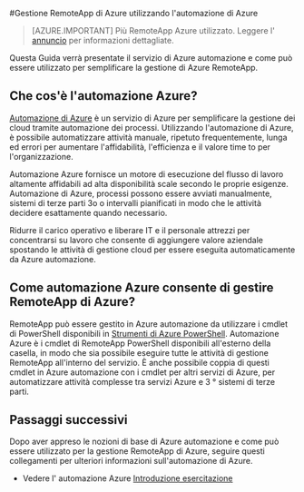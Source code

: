<properties
    pageTitle="Gestire RemoteApp di Azure utilizzando l'automazione di Azure | Microsoft Azure"
    description="Informazioni sull'utilizzo del servizio di automazione di Azure per gestire RemoteApp di Azure."
    services="automation"
    documentationCenter=""
    authors="mgoedtel"
    manager="jwhit"
    editor=""/>

<tags
    ms.service="automation"
    ms.workload="tbd"
    ms.tgt_pltfrm="na"
    ms.devlang="na"
    ms.topic="article"
    ms.date="08/15/2016"
    ms.author="magoedte;csand"/>

#<a name="managing-azure-remoteapp-using-azure-automation"></a>Gestione RemoteApp di Azure utilizzando l'automazione di Azure

> [AZURE.IMPORTANT]
> Più RemoteApp Azure utilizzato. Leggere l' [annuncio](https://go.microsoft.com/fwlink/?linkid=821148) per informazioni dettagliate.

Questa Guida verrà presentate il servizio di Azure automazione e come può essere utilizzato per semplificare la gestione di Azure RemoteApp.

## <a name="what-is-azure-automation"></a>Che cos'è l'automazione Azure?

[Automazione di Azure](../automation/automation-intro.md) è un servizio di Azure per semplificare la gestione dei cloud tramite automazione dei processi. Utilizzando l'automazione di Azure, è possibile automatizzare attività manuale, ripetuto frequentemente, lunga ed errori per aumentare l'affidabilità, l'efficienza e il valore time to per l'organizzazione.

Automazione Azure fornisce un motore di esecuzione del flusso di lavoro altamente affidabili ad alta disponibilità scale secondo le proprie esigenze. Automazione di Azure, processi possono essere avviati manualmente, sistemi di terze parti 3o o intervalli pianificati in modo che le attività decidere esattamente quando necessario.

Ridurre il carico operativo e liberare IT e il personale attrezzi per concentrarsi su lavoro che consente di aggiungere valore aziendale spostando le attività di gestione cloud per essere eseguita automaticamente da Azure automazione.


## <a name="how-can-azure-automation-help-manage-azure-remoteapp"></a>Come automazione Azure consente di gestire RemoteApp di Azure?

RemoteApp può essere gestito in Azure automazione da utilizzare i cmdlet di PowerShell disponibili in [Strumenti di Azure PowerShell](https://msdn.microsoft.com/library/azure/jj156055.aspx). Automazione Azure è i cmdlet di RemoteApp PowerShell disponibili all'esterno della casella, in modo che sia possibile eseguire tutte le attività di gestione RemoteApp all'interno del servizio. È anche possibile coppia di questi cmdlet in Azure automazione con i cmdlet per altri servizi di Azure, per automatizzare attività complesse tra servizi Azure e 3 ° sistemi di terze parti.


## <a name="next-steps"></a>Passaggi successivi

Dopo aver appreso le nozioni di base di Azure automazione e come può essere utilizzato per la gestione RemoteApp di Azure, seguire questi collegamenti per ulteriori informazioni sull'automazione di Azure.

* Vedere l' automazione Azure [Introduzione esercitazione](../automation/automation-first-runbook-graphical.md)
